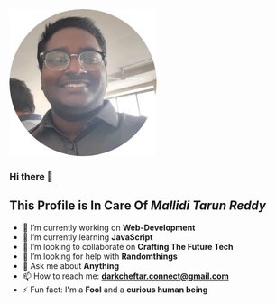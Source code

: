 ![My pic](https://github.com/darkcheftar/darkcheftar/blob/master/images/circle-cropped.png)
### Hi there 👋
## This Profile is In Care Of *Mallidi Tarun Reddy*


<!--
**darkcheftar/darkcheftar** is a ✨ _special_ ✨ repository because its `README.md` (this file) appears on your GitHub profile.

Here are some ideas to get you started:
-->
- 🔭 I’m currently working on **Web-Development**
- 🌱 I’m currently learning **JavaScript**
- 👯 I’m looking to collaborate on **Crafting The Future Tech**
- 🤔 I’m looking for help with **Randomthings**
- 💬 Ask me about **Anything**
- 📫 How to reach me: **darkcheftar.connect@gmail.com**
- ⚡ Fun fact: I'm a **Fool** and a **curious human being**

